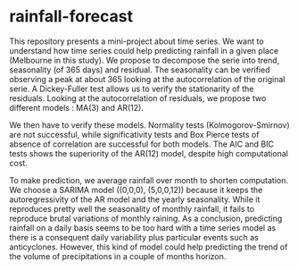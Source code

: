 # rainfall-forecast

This repository presents a mini-project about time series. We want to understand how time series could help predicting rainfall in a given place (Melbourne in this study). We propose to decompose the serie into trend, seasonality (of 365 days) and residual. The seasonality can be verified observing a peak at about 365 looking at the autocorrelation of the original serie. A Dickey-Fuller test allows us to verify the stationarity of the residuals. Looking at the autocorrelation of residuals, we propose two different models : MA(3) and AR(12).

We then have to verify these models. Normality tests (Kolmogorov-Smirnov) are not successful, while significativity tests and Box Pierce tests of absence of correlation are successful for both models. The AIC and BIC tests shows the superiority of the AR(12) model, despite high computational cost.

To make prediction, we average rainfall over month to shorten computation. We choose a SARIMA model ((0,0,0), (5,0,0,12)) because it keeps the autoregressivity of the AR model and the yearly seasonality. While it reproduces pretty well the seasonality of monthly rainfall, it fails to reproduce brutal variations of monthly raining. As a conclusion, predicting rainfall on a daily basis seems to be too hard with a time series model as there is a consequent daily variability plus particular events such as anticyclones. However, this kind of model could help predicting the trend of the volume of precipitations in a couple of months horizon.
